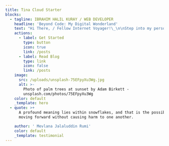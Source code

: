 ```yaml
---
title: Tina Cloud Starter
blocks:
  - tagline: IBRAHIM HALIL KURAY / WEB DEVELOPER
    headline: 'Beyond Code: My Digital Wonderland'
    text: "Hi There, / Fellow Internet Voyager!\_\n\nStep into my personal portfolio website, where the art of coding converges with creativity. This platform not only exhibits my skill set but also offers profound insights into my professional journey.\n\nI'm the Captain of This Digital Ship.\n\nSet your sails and navigate through the binary waves as we embark on a journey through my virtual abode. As a web developer by day and a coding wizard by night, this corner of the internet is my playground where creativity and pixels unite. Think of this website as the result of my insatiable curiosity and caffeine-induced coding sessions. Whether you're a fellow coder seeking inspiration, an explorer of digital realms, or just accidentally stumbled upon this corner of the web, I'm thrilled to have you on board. Together, let's navigate the seas of innovation, learning, and maybe even a chuckle or two along the way. So, fasten your seatbelts (or, you know, your imaginary seatbelts), as we explore the boundless possibilities of the online universe. Welcome aboard, matey! \U0001F680\U0001F310\n"
    actions:
      - label: Get Started
        type: button
        icon: true
        link: /posts
      - label: Read Blog
        type: link
        icon: false
        link: /posts
    image:
      src: /uploads/unsplash-75EFpyXu3Wg.jpg
      alt: >-
        Photo of palm trees at sunset by Adam Birkett -
        unsplash.com/photos/75EFpyXu3Wg
    color: default
    _template: hero
  - quote: >+
      A profound meaning lies within snowflakes, and that is the possibility of
      moving forward without causing harm to one another.

    author: ' Mevlana Jalaluddin Rumi'
    color: default
    _template: testimonial
---
```










